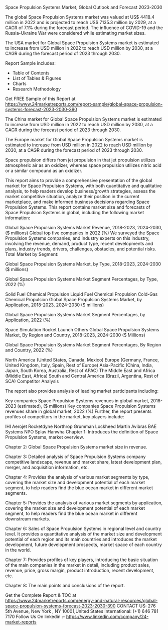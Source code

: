 Space Propulsion Systems Market, Global Outlook and Forecast 2023-2030

The global Space Propulsion Systems market was valued at US$ 4418.4 million in 2022 and is projected to reach US$ 7135.3 million by 2029, at a CAGR of 7.1% during the forecast period. The influence of COVID-19 and the Russia-Ukraine War were considered while estimating market sizes.

The USA market for Global Space Propulsion Systems market is estimated to increase from USD million in 2022 to reach USD million by 2030, at a CAGR during the forecast period of 2023 through 2030.

Report Sample includes:
- Table of Contents
- List of Tables & Figures
- Charts
- Research Methodology

Get FREE Sample of this Report at https://www.24marketreports.com/report-sample/global-space-propulsion-systems-forecast-2023-2030-390

The China market for Global Space Propulsion Systems market is estimated to increase from USD million in 2022 to reach USD million by 2030, at a CAGR during the forecast period of 2023 through 2030.

The Europe market for Global Space Propulsion Systems market is estimated to increase from USD million in 2022 to reach USD million by 2030, at a CAGR during the forecast period of 2023 through 2030.

Space propulsion differs from jet propulsion in that jet propulsion utilizes atmospheric air as an oxidizer, whereas space propulsion utilizes nitric acid or a similar compound as an oxidizer.

This report aims to provide a comprehensive presentation of the global market for Space Propulsion Systems, with both quantitative and qualitative analysis, to help readers develop business/growth strategies, assess the market competitive situation, analyze their position in the current marketplace, and make informed business decisions regarding Space Propulsion Systems. This report contains market size and forecasts of Space Propulsion Systems in global, including the following market information:

Global Space Propulsion Systems Market Revenue, 2018-2023, 2024-2030, ($ millions)
Global top five companies in 2022 (%)
We surveyed the Space Propulsion Systems companies, and industry experts on this industry, involving the revenue, demand, product type, recent developments and plans, industry trends, drivers, challenges, obstacles, and potential risks. Total Market by Segment:

Global Space Propulsion Systems Market, by Type, 2018-2023, 2024-2030 ($ millions)

Global Space Propulsion Systems Market Segment Percentages, by Type, 2022 (%)

Solid Fuel Chemical Propulsion
Liquid Fuel Chemical Propulsion
Cold-Gas Chemical Propulsion
Global Space Propulsion Systems Market, by Application, 2018-2023, 2024-2030 ($ millions)

Global Space Propulsion Systems Market Segment Percentages, by Application, 2022 (%)

Space Simulation
Rocket Launch
Others
Global Space Propulsion Systems Market, By Region and Country, 2018-2023, 2024-2030 ($ Millions)

Global Space Propulsion Systems Market Segment Percentages, By Region and Country, 2022 (%)

North America (United States, Canada, Mexico)
Europe (Germany, France, United Kingdom, Italy, Spain, Rest of Europe)
Asia-Pacific (China, India, Japan, South Korea, Australia, Rest of APAC)
The Middle East and Africa (Middle East, Africa)
South and Central America (Brazil, Argentina, Rest of SCA)
Competitor Analysis

The report also provides analysis of leading market participants including:

Key companies Space Propulsion Systems revenues in global market, 2018-2023 (estimated), ($ millions)
Key companies Space Propulsion Systems revenues share in global market, 2022 (%)
Further, the report presents profiles of competitors in the market, key players include:

IHI
Aerojet Rocketdyne
Northrop Grumman
Lockheed Martin
Avibras
BAE Systems
NPO Splav
Hanwha
Chapter 1: Introduces the definition of Space Propulsion Systems, market overview.

Chapter 2: Global Space Propulsion Systems market size in revenue.

Chapter 3: Detailed analysis of Space Propulsion Systems company competitive landscape, revenue and market share, latest development plan, merger, and acquisition information, etc.

Chapter 4: Provides the analysis of various market segments by type, covering the market size and development potential of each market segment, to help readers find the blue ocean market in different market segments.

Chapter 5: Provides the analysis of various market segments by application, covering the market size and development potential of each market segment, to help readers find the blue ocean market in different downstream markets.

Chapter 6: Sales of Space Propulsion Systems in regional level and country level. It provides a quantitative analysis of the market size and development potential of each region and its main countries and introduces the market development, future development prospects, market space of each country in the world.

Chapter 7: Provides profiles of key players, introducing the basic situation of the main companies in the market in detail, including product sales, revenue, price, gross margin, product introduction, recent development, etc.

Chapter 8: The main points and conclusions of the report.

Get the Complete Report & TOC at https://www.24marketreports.com/energy-and-natural-resources/global-space-propulsion-systems-forecast-2023-2030-390
CONTACT US:
276 5th Avenue, New York , NY 10001,United States
International: (+1) 646 781 7170
Follow Us On linkedin :- https://www.linkedin.com/company/24-market-reports
